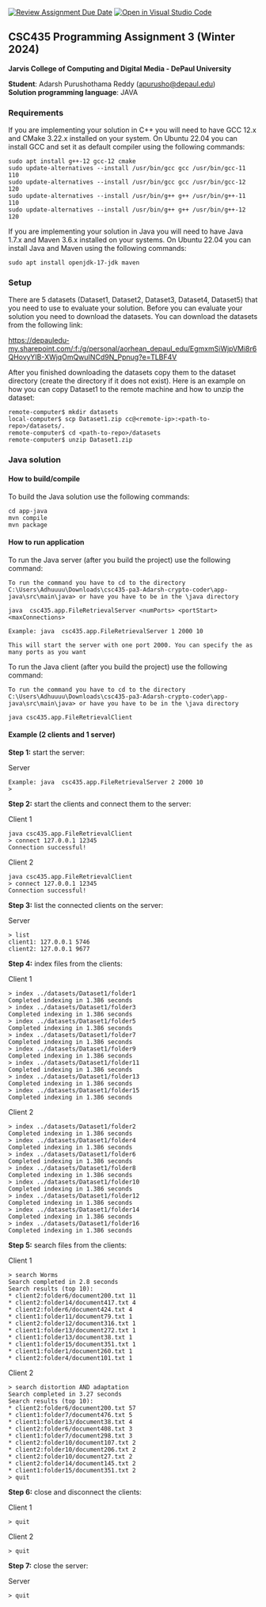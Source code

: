 [![Review Assignment Due Date](https://classroom.github.com/assets/deadline-readme-button-24ddc0f5d75046c5622901739e7c5dd533143b0c8e959d652212380cedb1ea36.svg)](https://classroom.github.com/a/bn26Dqcl)
[![Open in Visual Studio Code](https://classroom.github.com/assets/open-in-vscode-718a45dd9cf7e7f842a935f5ebbe5719a5e09af4491e668f4dbf3b35d5cca122.svg)](https://classroom.github.com/online_ide?assignment_repo_id=13898345&assignment_repo_type=AssignmentRepo)
## CSC435 Programming Assignment 3 (Winter 2024)
**Jarvis College of Computing and Digital Media - DePaul University**

**Student**: Adarsh Purushothama Reddy (apurusho@depaul.edu)  
**Solution programming language**: JAVA 

### Requirements

If you are implementing your solution in C++ you will need to have GCC 12.x and CMake 3.22.x installed on your system. On Ubuntu 22.04 you can install GCC and set it as default compiler using the following commands:

```
sudo apt install g++-12 gcc-12 cmake
sudo update-alternatives --install /usr/bin/gcc gcc /usr/bin/gcc-11 110
sudo update-alternatives --install /usr/bin/gcc gcc /usr/bin/gcc-12 120
sudo update-alternatives --install /usr/bin/g++ g++ /usr/bin/g++-11 110
sudo update-alternatives --install /usr/bin/g++ g++ /usr/bin/g++-12 120
```

If you are implementing your solution in Java you will need to have Java 1.7.x and Maven 3.6.x installed on your systems. On Ubuntu 22.04 you can install Java and Maven using the following commands:

```
sudo apt install openjdk-17-jdk maven

```

### Setup

There are 5 datasets (Dataset1, Dataset2, Dataset3, Dataset4, Dataset5) that you need to use to evaluate your solution. Before you can evaluate your solution you need to download the datasets. You can download the datasets from the following link:

https://depauledu-my.sharepoint.com/:f:/g/personal/aorhean_depaul_edu/EgmxmSiWjpVMi8r6QHovyYIB-XWjqOmQwuINCd9N_Ppnug?e=TLBF4V

After you finished downloading the datasets copy them to the dataset directory (create the directory if it does not exist). Here is an example on how you can copy Dataset1 to the remote machine and how to unzip the dataset:

```
remote-computer$ mkdir datasets
local-computer$ scp Dataset1.zip cc@<remote-ip>:<path-to-repo>/datasets/.
remote-computer$ cd <path-to-repo>/datasets
remote-computer$ unzip Dataset1.zip
```

### Java solution
#### How to build/compile

To build the Java solution use the following commands:
```
cd app-java
mvn compile
mvn package
```

#### How to run application

To run the Java server (after you build the project) use the following command:
```
To run the command you have to cd to the directory C:\Users\Adhuuuu\Downloads\csc435-pa3-Adarsh-crypto-coder\app-java\src\main\java> or have you have to be in the \java directory

java  csc435.app.FileRetrievalServer <numPorts> <portStart> <maxConnections>

Example: java  csc435.app.FileRetrievalServer 1 2000 10

This will start the server with one port 2000. You can specify the as many ports as you want
```

To run the Java client (after you build the project) use the following command:
```
To run the command you have to cd to the directory C:\Users\Adhuuuu\Downloads\csc435-pa3-Adarsh-crypto-coder\app-java\src\main\java> or have you have to be in the \java directory

java csc435.app.FileRetrievalClient
```

#### Example (2 clients and 1 server)

**Step 1:** start the server:

Server
```
Example: java  csc435.app.FileRetrievalServer 2 2000 10
>
```

**Step 2:** start the clients and connect them to the server:

Client 1
```
java csc435.app.FileRetrievalClient
> connect 127.0.0.1 12345
Connection successful!
```

Client 2
```
java csc435.app.FileRetrievalClient
> connect 127.0.0.1 12345
Connection successful!
```

**Step 3:** list the connected clients on the server:

Server
```
> list
client1: 127.0.0.1 5746
client2: 127.0.0.1 9677
```

**Step 4:** index files from the clients:

Client 1
```
> index ../datasets/Dataset1/folder1
Completed indexing in 1.386 seconds
> index ../datasets/Dataset1/folder3
Completed indexing in 1.386 seconds
> index ../datasets/Dataset1/folder5
Completed indexing in 1.386 seconds
> index ../datasets/Dataset1/folder7
Completed indexing in 1.386 seconds
> index ../datasets/Dataset1/folder9
Completed indexing in 1.386 seconds
> index ../datasets/Dataset1/folder11
Completed indexing in 1.386 seconds
> index ../datasets/Dataset1/folder13
Completed indexing in 1.386 seconds
> index ../datasets/Dataset1/folder15
Completed indexing in 1.386 seconds
```

Client 2
```
> index ../datasets/Dataset1/folder2
Completed indexing in 1.386 seconds
> index ../datasets/Dataset1/folder4
Completed indexing in 1.386 seconds
> index ../datasets/Dataset1/folder6
Completed indexing in 1.386 seconds
> index ../datasets/Dataset1/folder8
Completed indexing in 1.386 seconds
> index ../datasets/Dataset1/folder10
Completed indexing in 1.386 seconds
> index ../datasets/Dataset1/folder12
Completed indexing in 1.386 seconds
> index ../datasets/Dataset1/folder14
Completed indexing in 1.386 seconds
> index ../datasets/Dataset1/folder16
Completed indexing in 1.386 seconds
```

**Step 5:** search files from the clients:

Client 1
```
> search Worms
Search completed in 2.8 seconds
Search results (top 10):
* client2:folder6/document200.txt 11
* client2:folder14/document417.txt 4
* client2:folder6/document424.txt 4
* client1:folder11/document79.txt 1
* client2:folder12/document316.txt 1
* client1:folder13/document272.txt 1
* client1:folder13/document38.txt 1
* client1:folder15/document351.txt 1
* client1:folder1/document260.txt 1
* client2:folder4/document101.txt 1
```

Client 2
```
> search distortion AND adaptation
Search completed in 3.27 seconds
Search results (top 10):
* client2:folder6/document200.txt 57
* client1:folder7/document476.txt 5
* client1:folder13/document38.txt 4
* client2:folder6/document408.txt 3
* client1:folder7/document298.txt 3
* client2:folder10/document107.txt 2
* client2:folder10/document206.txt 2
* client2:folder10/document27.txt 2
* client2:folder14/document145.txt 2
* client1:folder15/document351.txt 2
> quit
```

**Step 6:** close and disconnect the clients:

Client 1
```
> quit
```

Client 2
```
> quit
```

**Step 7:** close the server:

Server
```
> quit
```
